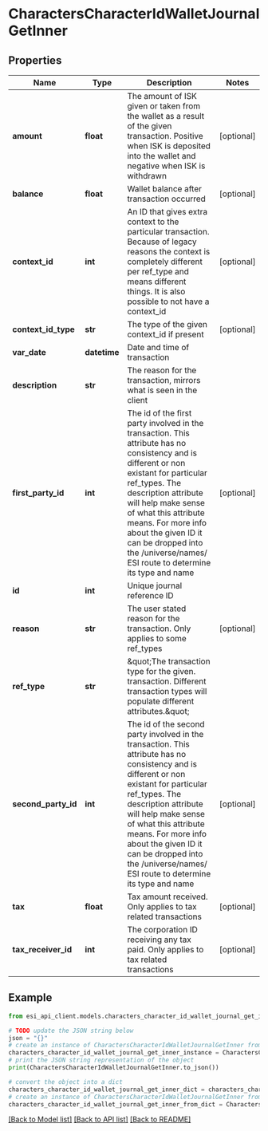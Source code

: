 # CharactersCharacterIdWalletJournalGetInner


## Properties

Name | Type | Description | Notes
------------ | ------------- | ------------- | -------------
**amount** | **float** | The amount of ISK given or taken from the wallet as a result of the given transaction. Positive when ISK is deposited into the wallet and negative when ISK is withdrawn | [optional] 
**balance** | **float** | Wallet balance after transaction occurred | [optional] 
**context_id** | **int** | An ID that gives extra context to the particular transaction. Because of legacy reasons the context is completely different per ref_type and means different things. It is also possible to not have a context_id | [optional] 
**context_id_type** | **str** | The type of the given context_id if present | [optional] 
**var_date** | **datetime** | Date and time of transaction | 
**description** | **str** | The reason for the transaction, mirrors what is seen in the client | 
**first_party_id** | **int** | The id of the first party involved in the transaction. This attribute has no consistency and is different or non existant for particular ref_types. The description attribute will help make sense of what this attribute means. For more info about the given ID it can be dropped into the /universe/names/ ESI route to determine its type and name | [optional] 
**id** | **int** | Unique journal reference ID | 
**reason** | **str** | The user stated reason for the transaction. Only applies to some ref_types | [optional] 
**ref_type** | **str** | \&quot;The transaction type for the given. transaction. Different transaction types will populate different attributes.\&quot; | 
**second_party_id** | **int** | The id of the second party involved in the transaction. This attribute has no consistency and is different or non existant for particular ref_types. The description attribute will help make sense of what this attribute means. For more info about the given ID it can be dropped into the /universe/names/ ESI route to determine its type and name | [optional] 
**tax** | **float** | Tax amount received. Only applies to tax related transactions | [optional] 
**tax_receiver_id** | **int** | The corporation ID receiving any tax paid. Only applies to tax related transactions | [optional] 

## Example

```python
from esi_api_client.models.characters_character_id_wallet_journal_get_inner import CharactersCharacterIdWalletJournalGetInner

# TODO update the JSON string below
json = "{}"
# create an instance of CharactersCharacterIdWalletJournalGetInner from a JSON string
characters_character_id_wallet_journal_get_inner_instance = CharactersCharacterIdWalletJournalGetInner.from_json(json)
# print the JSON string representation of the object
print(CharactersCharacterIdWalletJournalGetInner.to_json())

# convert the object into a dict
characters_character_id_wallet_journal_get_inner_dict = characters_character_id_wallet_journal_get_inner_instance.to_dict()
# create an instance of CharactersCharacterIdWalletJournalGetInner from a dict
characters_character_id_wallet_journal_get_inner_from_dict = CharactersCharacterIdWalletJournalGetInner.from_dict(characters_character_id_wallet_journal_get_inner_dict)
```
[[Back to Model list]](../README.md#documentation-for-models) [[Back to API list]](../README.md#documentation-for-api-endpoints) [[Back to README]](../README.md)


